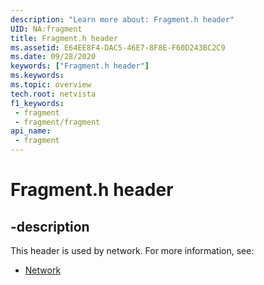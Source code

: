 ```yaml
---
description: "Learn more about: Fragment.h header"
UID: NA:fragment
title: Fragment.h header
ms.assetid: E64EE8F4-DAC5-46E7-8F8E-F60D243BC2C9
ms.date: 09/28/2020
keywords: ["Fragment.h header"]
ms.keywords: 
ms.topic: overview
tech.root: netvista
f1_keywords:
 - fragment
 - fragment/fragment
api_name:
 - fragment
---
```


# Fragment.h header


## -description

This header is used by network. For more information, see:

- [Network](../_netvista/index.md)

